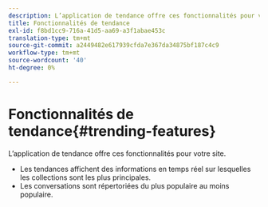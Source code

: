 ```yaml
---
description: L’application de tendance offre ces fonctionnalités pour votre site.
title: Fonctionnalités de tendance
exl-id: f8bd1cc9-716a-41d5-aa69-a3f1abae453c
translation-type: tm+mt
source-git-commit: a2449482e617939cfda7e367da34875bf187c4c9
workflow-type: tm+mt
source-wordcount: '40'
ht-degree: 0%

---
```


# Fonctionnalités de tendance{#trending-features}

L’application de tendance offre ces fonctionnalités pour votre site.



* Les tendances affichent des informations en temps réel sur lesquelles les collections sont les plus principales.
* Les conversations sont répertoriées du plus populaire au moins populaire.
